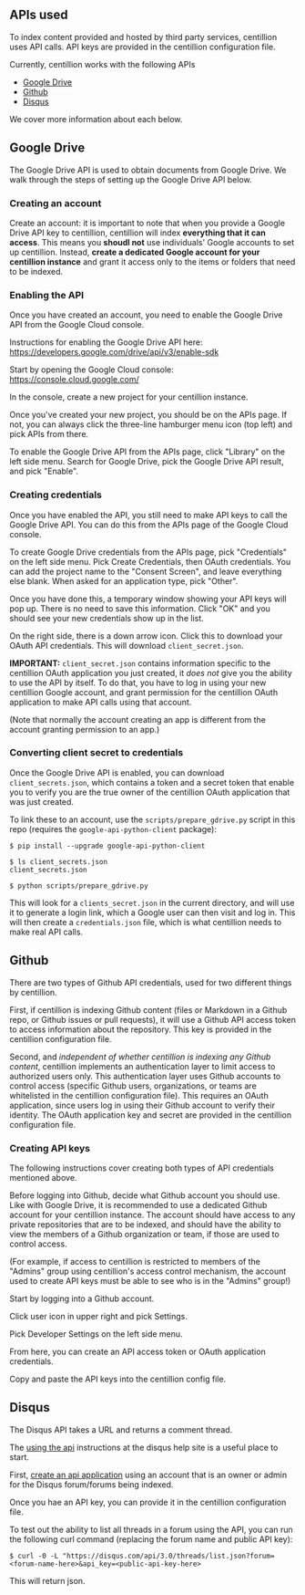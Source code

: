 ## APIs used

To index content provided and hosted by third party
services, centillion uses API calls. API keys are 
provided in the centillion configuration file.

Currently, centillion works with the following APIs

* [Google Drive](#drive)
* [Github](#github)
* [Disqus](#disqus)

We cover more information about each below.


<a name="drive"></a>
## Google Drive

The Google Drive API is used to obtain documents from
Google Drive. We walk through the steps of setting up
the Google Drive API below.


### Creating an account

Create an account: it is important to note that when
you provide a Google Drive API key to centillion, 
centillion will index **everything that it can access**.
This means you **shoudl not** use individuals' Google
accounts to set up centillion. Instead, **create a 
dedicated Google account for your centillion instance**
and grant it access only to the items or folders that
need to be indexed.


### Enabling the API

Once you have created an account, you need to enable
the Google Drive API from the Google Cloud console.

Instructions for enabling the Google Drive API here:
<https://developers.google.com/drive/api/v3/enable-sdk>

Start by opening the Google Cloud console:
<https://console.cloud.google.com/>

In the console, create a new project for your 
centillion instance.

Once you've created your new project, you should be
on the APIs page. If not, you can always click the
three-line hamburger menu icon (top left) and pick
APIs from there.

To enable the Google Drive API from the APIs page,
click "Library" on the left side menu. Search for
Google Drive, pick the Google Drive API result,
and pick "Enable".


### Creating credentials

Once you have enabled the API, you still need to
make API keys to call the Google Drive API.
You can do this from the APIs page of the Google 
Cloud console.

To create Google Drive credentials from the APIs
page, pick "Credentials" on the left side menu.
Pick Create Credentials, then OAuth credentials.
You can add the project name to the "Consent Screen",
and leave everything else blank. When asked for
an application type, pick "Other".

Once you have done this, a temporary window showing 
your API keys will pop up. There is no need to save
this information. Click "OK" and you should see your
new credentials show up in the list.

On the right side, there is a down arrow icon.
Click this to download your OAuth API credentials.
This will download `client_secret.json`.

**IMPORTANT:** `client_secret.json` contains information
specific to the centillion OAuth application you just
created, it _does not_ give you the ability to use
the API by itself. To do that, you have to log in
using your new centillion Google account, and grant 
permission for the centillion OAuth application to 
make API calls using that account.

(Note that normally the account creating an app is 
different from the account granting permission to 
an app.)


### Converting client secret to credentials

Once the Google Drive API is enabled, you can download
`client_secrets.json`, which contains a token and a
secret token that enable you to verify you are the
true owner of the centillion OAuth application that
was just created.

To link these to an account, use the 
`scripts/prepare_gdrive.py` script in this repo
(requires the `google-api-python-client` package):

```
$ pip install --upgrade google-api-python-client

$ ls client_secrets.json
client_secrets.json

$ python scripts/prepare_gdrive.py
```

This will look for a `clients_secret.json` in the 
current directory, and will use it to 
generate a login link, which a Google
user can then visit and log in. This will then
create a `credentials.json` file, which is what
centillion needs to make real API calls.


<a name="github"></a>
## Github

There are two types of Github API credentials, used
for two different things by centillion.

First, if centillion is indexing Github content (files
or Markdown in a Github repo, or Github issues or pull
requests), it will use a Github API access token to
access information about the repository. This key
is provided in the centillion configuration file.

Second, and _independent of whether centillion is indexing
any Github content_, centillion implements an
authentication layer to limit access to authorized
users only. This authentication layer uses Github
accounts to control access (specific Github users,
organizations, or teams are whitelisted in the
centillion configuration file). This requires an
OAuth application, since users log in using their
Github account to verify their identity. The OAuth
application key and secret are provided in the
centillion configuration file.


### Creating API keys

The following instructions cover creating both types
of API credentials mentioned above. 

Before logging into Github, decide what Github account
you should use. Like with Google Drive, it is recommended
to use a dedicated Github account for your centillion
instance. The account should have access to any private
repositories that are to be indexed, and should have
the ability to view the members of a Github organization
or team, if those are used to control access.

(For example, if access to centillion is restricted to
members of the "Admins" group using centillion's access
control mechanism, the account used to create API keys
must be able to see who is in the "Admins" group!)

Start by logging into a Github account.

Click user icon in upper right and pick Settings.

Pick Developer Settings on the left side menu.

From here, you can create an API access token or
OAuth application credentials.

Copy and paste the API keys into the centillion 
config file.


<a name="disqus"></a>
## Disqus

The Disqus API takes a URL and returns a comment thread.

The [using the api](https://help.disqus.com/developer/using-the-api)
instructions at the disqus help site is a
useful place to start.

First, [create an api application](https://help.disqus.com/api/how-to-create-an-api-application)
using an account that is an owner or admin
for the Disqus forum/forums being indexed.

Once you hae an API key, you can provide it
in the centillion configuration file.

To test out the ability to list all threads in a forum
using the API, you can run the following curl command
(replacing the forum name and public API key):

```
$ curl -0 -L "https://disqus.com/api/3.0/threads/list.json?forum=<forum-name-here>&api_key=<public-api-key-here>
```

This will return json.
